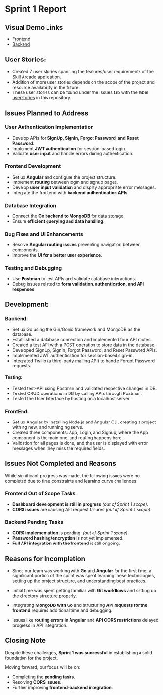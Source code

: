 # Sprint 1 Report

## Visual Demo Links
- [Frontend](https://drive.google.com/file/d/1wLm-qh37Ih8RsFMu-TMAoJNtcbJZStD_/view?usp=sharing)
- [Backend](https://uflorida-my.sharepoint.com/:v:/g/personal/spabbathi_ufl_edu/Ean2Ve1wj4xEtgGceMtBZ4sBMSX4zHehqoICCcBVmN8iBQ?nav=eyJyZWZlcnJhbEluZm8iOnsicmVmZXJyYWxBcHAiOiJPbmVEcml2ZUZvckJ1c2luZXNzIiwicmVmZXJyYWxBcHBQbGF0Zm9ybSI6IldlYiIsInJlZmVycmFsTW9kZSI6InZpZXciLCJyZWZlcnJhbFZpZXciOiJNeUZpbGVzTGlua0NvcHkifX0&e=0E9E5X)

## User Stories:
- Created 7 user stories spanning the features/user requirements of the Skill Arcade application. 
- Addition of more user stories depends on the scope of the project and resource availability in the future. 
- These user stories can be found under the issues tab with the label [userstories](https://github.com/NavyaDurgam98/SkillArcade/issues) in this repository.


## Issues Planned to Address  
 
### User Authentication Implementation  
- Develop APIs for **SignUp, SignIn, Forgot Password, and Reset Password**.  
- Implement **JWT authentication** for session-based login.  
- Validate **user input** and handle errors during authentication.  

### Frontend Development  
- Set up **Angular** and configure the project structure.  
- Implement **routing** between login and signup pages.  
- Develop **user input validation** and display appropriate error messages.  
- Integrate the frontend with **backend authentication APIs**.  

### Database Integration  
- Connect the **Go backend to MongoDB** for data storage.  
- Ensure **efficient querying and data handling**.  

### Bug Fixes and UI Enhancements  
- Resolve **Angular routing issues** preventing navigation between components.  
- Improve the **UI for a better user experience**.  

### Testing and Debugging  
- Use **Postman** to test APIs and validate database interactions.  
- Debug issues related to **form validation, authentication, and API responses**.  



## Development:
### Backend:  
- Set up Go using the Gin/Gonic framework and MongoDB as the database.  
- Established a database connection and implemented four API routes.  
- Created a test API with a POST operation to store data in the database.  
- Developed SignUp, SignIn, Forgot Password, and Reset Password APIs.  
- Implemented JWT authentication for session-based sign-in.  
- Integrated Twilio (a third-party mailing API) to handle Forgot Password requests.
#### Testing:
- Tested test-API using Postman and validated respective changes in DB.
- Tested CRUD operations in DB by calling APIs through Postman.
- Tested the User Interface by hosting on a localhost server.
### FrontEnd:
- Set up Angular by installing Node.js and Angular CLI, creating a project with ng new, and running ng serve.  
- Created three components: App, Login, and Signup, where the App component is the main one, and routing happens here.   
- Validation for all pages is done, and the user is displayed with error messages when they miss the required fields.

## Issues Not Completed and Reasons  

While significant progress was made, the following issues were not completed due to time constraints and learning curve challenges:  

### Frontend Out of Scope Tasks  
- **Dashboard development is still in progress** *(out of Sprint 1 scope)*.  
- **CORS issues** are causing API request failures *(out of Sprint 1 scope)*.  

### Backend Pending Tasks  
- **CORS implementation** is pending. *(out of Sprint 1 scope)*
- **Password hashing/encryption** is not yet implemented.  
- **Full API integration with the frontend** is still ongoing.  

## Reasons for Incompletion  

- Since our team was working with **Go** and **Angular** for the first time, a significant portion of the sprint was spent learning these technologies, setting up the project structure, and understanding best practices.  

- Initial time was spent getting familiar with **Git workflows** and setting up the directory structure properly.  

- Integrating **MongoDB with Go** and structuring **API requests for the frontend** required additional time and debugging.  

- Issues like **routing errors in Angular** and **API CORS restrictions** delayed progress in API integration.  



## Closing Note  

Despite these challenges, **Sprint 1 was successful** in establishing a solid foundation for the project.  

Moving forward, our focus will be on:  
- Completing the **pending tasks**.  
- Resolving **CORS issues**.  
- Further improving **frontend-backend integration**.  




